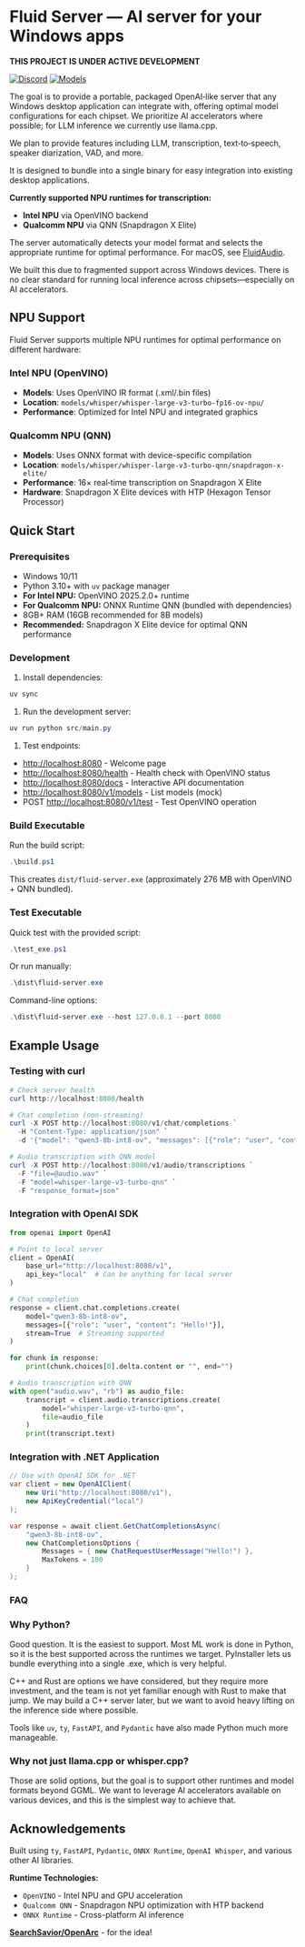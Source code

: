 # Fluid Server — AI server for your Windows apps

**THIS PROJECT IS UNDER ACTIVE DEVELOPMENT**

[![Discord](https://img.shields.io/badge/Discord-Join%20Chat-7289da.svg)](https://discord.gg/WNsvaCtmDe)
[![Models](https://img.shields.io/badge/%F0%9F%A4%97%20Hugging%20Face-Model-blue)](https://huggingface.co/collections/FluidInference)

The goal is to provide a portable, packaged OpenAI‑like server that any Windows desktop application can integrate with, offering optimal model configurations for each chipset. We prioritize AI accelerators where possible; for LLM inference we currently use llama.cpp.

We plan to provide features including LLM, transcription, text‑to‑speech, speaker diarization, VAD, and more.  

It is designed to bundle into a single binary for easy integration into existing desktop applications.

**Currently supported NPU runtimes for transcription:**
- **Intel NPU** via OpenVINO backend
- **Qualcomm NPU** via QNN (Snapdragon X Elite)

The server automatically detects your model format and selects the appropriate runtime for optimal performance. For macOS, see [FluidAudio](https://github.com/FluidInference/FluidAudio).

We built this due to fragmented support across Windows devices. There is no clear standard for running local inference across chipsets—especially on AI accelerators.

## NPU Support

Fluid Server supports multiple NPU runtimes for optimal performance on different hardware:

### Intel NPU (OpenVINO)
- **Models**: Uses OpenVINO IR format (.xml/.bin files)
- **Location**: `models/whisper/whisper-large-v3-turbo-fp16-ov-npu/`
- **Performance**: Optimized for Intel NPU and integrated graphics

### Qualcomm NPU (QNN)
- **Models**: Uses ONNX format with device-specific compilation
- **Location**: `models/whisper/whisper-large-v3-turbo-qnn/snapdragon-x-elite/`
- **Performance**: 16× real‑time transcription on Snapdragon X Elite
- **Hardware**: Snapdragon X Elite devices with HTP (Hexagon Tensor Processor)

## Quick Start

### Prerequisites

- Windows 10/11
- Python 3.10+ with `uv` package manager
- **For Intel NPU:** OpenVINO 2025.2.0+ runtime
- **For Qualcomm NPU:** ONNX Runtime QNN (bundled with dependencies)
- 8GB+ RAM (16GB recommended for 8B models)
- **Recommended:** Snapdragon X Elite device for optimal QNN performance

### Development

1. Install dependencies:

```powershell
uv sync
```

1. Run the development server:

```powershell
uv run python src/main.py
```

1. Test endpoints:

- <http://localhost:8080> - Welcome page
- <http://localhost:8080/health> - Health check with OpenVINO status
- <http://localhost:8080/docs> - Interactive API documentation
- <http://localhost:8080/v1/models> - List models (mock)
- POST <http://localhost:8080/v1/test> - Test OpenVINO operation

### Build Executable

Run the build script:

```powershell
.\build.ps1
```

This creates `dist/fluid-server.exe` (approximately 276 MB with OpenVINO + QNN bundled).

### Test Executable

Quick test with the provided script:

```powershell
.\test_exe.ps1
```

Or run manually:

```powershell
.\dist\fluid-server.exe
```

Command-line options:

```powershell
.\dist\fluid-server.exe --host 127.0.0.1 --port 8080
```

## Example Usage

### Testing with curl

```powershell
# Check server health
curl http://localhost:8080/health

# Chat completion (non‑streaming)
curl -X POST http://localhost:8080/v1/chat/completions `
  -H "Content-Type: application/json" `
  -d '{"model": "qwen3-8b-int8-ov", "messages": [{"role": "user", "content": "Hello!"}], "max_tokens": 100}'

# Audio transcription with QNN model
curl -X POST http://localhost:8080/v1/audio/transcriptions `
  -F "file=@audio.wav" `
  -F "model=whisper-large-v3-turbo-qnn" `
  -F "response_format=json"
```

### Integration with OpenAI SDK

```python
from openai import OpenAI

# Point to local server
client = OpenAI(
    base_url="http://localhost:8080/v1",
    api_key="local"  # Can be anything for local server
)

# Chat completion
response = client.chat.completions.create(
    model="qwen3-8b-int8-ov",
    messages=[{"role": "user", "content": "Hello!"}],
    stream=True  # Streaming supported
)

for chunk in response:
    print(chunk.choices[0].delta.content or "", end="")

# Audio transcription with QNN
with open("audio.wav", "rb") as audio_file:
    transcript = client.audio.transcriptions.create(
        model="whisper-large-v3-turbo-qnn",
        file=audio_file
    )
    print(transcript.text)
```

### Integration with .NET Application

```csharp
// Use with OpenAI SDK for .NET
var client = new OpenAIClient(
    new Uri("http://localhost:8080/v1"),
    new ApiKeyCredential("local")
);

var response = await client.GetChatCompletionsAsync(
    "qwen3-8b-int8-ov",
    new ChatCompletionsOptions {
        Messages = { new ChatRequestUserMessage("Hello!") },
        MaxTokens = 100
    }
);
```

### FAQ

### Why Python?

Good question. It is the easiest to support. Most ML work is done in Python, so it is the best supported across the runtimes we target. PyInstaller lets us bundle everything into a single .exe, which is very helpful.

C++ and Rust are options we have considered, but they require more investment, and the team is not yet familiar enough with Rust to make that jump. We may build a C++ server later, but we want to avoid heavy lifting on the inference side where possible.

Tools like `uv`, `ty`, `FastAPI`, and `Pydantic` have also made Python much more manageable.

### Why not just llama.cpp or whisper.cpp?

Those are solid options, but the goal is to support other runtimes and model formats beyond GGML. We want to leverage AI accelerators available on various devices, and this is the simplest way to achieve that.

## Acknowledgements

Built using `ty`, `FastAPI`, `Pydantic`, `ONNX Runtime`, `OpenAI Whisper`, and various other AI libraries.

**Runtime Technologies:**
- `OpenVINO` - Intel NPU and GPU acceleration
- `Qualcomm QNN` - Snapdragon NPU optimization with HTP backend
- `ONNX Runtime` - Cross-platform AI inference

[**SearchSavior/OpenArc**](https://github.com/SearchSavior/OpenArc) - for the idea!
